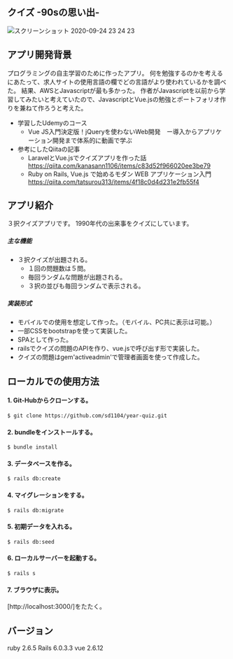 ## クイズ -90sの思い出-
![スクリーンショット 2020-09-24 23 24 23](https://user-images.githubusercontent.com/67669319/94158276-2e764b80-febd-11ea-91bc-3c99e9f84b1f.png)

## アプリ開発背景
プログラミングの自主学習のために作ったアプリ。
何を勉強するのかを考えるにあたって、求人サイトの使用言語の欄でどの言語がより使われているかを調べた。
結果、AWSとJavascriptが最も多かった。
作者がJavascriptを以前から学習してみたいと考えていたので、JavascriptとVue.jsの勉強とポートフォリオ作りを兼ねて作ろうと考えた。

- 学習したUdemyのコース
  - Vue JS入門決定版！jQueryを使わないWeb開発　ー導入からアプリケーション開発まで体系的に動画で学ぶ
- 参考にしたQiitaの記事
  - LaravelとVue.jsでクイズアプリを作った話 https://qiita.com/kanasann1106/items/c83d52f966020ee3be79
  - Ruby on Rails, Vue.js で始めるモダン WEB アプリケーション入門 https://qiita.com/tatsurou313/items/4f18c0d4d231e2fb55f4

## アプリ紹介
３択クイズアプリです。
1990年代の出来事をクイズにしています。

##### 主な機能
- ３択クイズが出題される。
  - １回の問題数は５問。
  - 毎回ランダムな問題が出題される。
  - ３択の並びも毎回ランダムで表示される。

##### 実装形式
- モバイルでの使用を想定して作った。（モバイル、PC共に表示は可能。）
- 一部CSSをbootstrapを使って実装した。
- SPAとして作った。
- railsでクイズの問題のAPIを作り、vue.jsで呼び出す形で実装した。
- クイズの問題はgem'activeadmin'で管理者画面を使って作成した。

## ローカルでの使用方法
#### 1. Git-Hubからクローンする。
`$ git clone https://github.com/sd1104/year-quiz.git`
#### 2. bundleをインストールする。
`$ bundle install`
#### 3. データベースを作る。
`$ rails db:create`
#### 4. マイグレーションをする。
`$ rails db:migrate`
#### 5. 初期データを入れる。
`$ rails db:seed`
#### 6. ローカルサーバーを起動する。
`$ rails s`
#### 7. ブラウザに表示。
[http://localhost:3000/]をたたく。

## バージョン
ruby 2.6.5
Rails 6.0.3.3
vue 2.6.12
